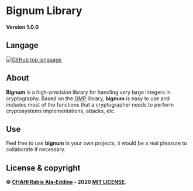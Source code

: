 # Bignum Library

**Version 1.0.0**

## Langage 

[![GitHub top language](https://img.shields.io/github/languages/top/Chahi-Rabie-Ala-Eddine/Bignum-Library)](https://github.com/Chahi-Rabie-Ala-Eddine/Bignum-Library)
 
## About

**Bignum** is a high-precision library for handling very large integers in cryptography. Based on the [GMP](https://gmplib.org/manual/index#Top) library, **bignum** is easy to use and includes most of the functions that a cryptographer needs to perform cryptosystems implementations, attacks, etc.

## Use

Feel free to use **bignum** in your own projects, it would be a real pleasure to collaborate if necessary.

## License & copyright

**© [CHAHI Rabie Ala-Eddine](https://www.linkedin.com/in/ala-eddine-chahi/) - 2020 [MIT LICENSE](https://github.com/Chahi-Rabie-Ala-Eddine/Bignum-Library/blob/master/LICENSE)**.
